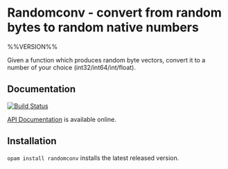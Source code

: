# Randomconv - convert from random bytes to random native numbers

%%VERSION%%

Given a function which produces random byte vectors, convert it to
a number of your choice (int32/int64/int/float).

## Documentation

[![Build Status](https://travis-ci.org/hannesm/randomconv.svg?branch=master)](https://travis-ci.org/hannesm/randomconv)

[API Documentation](https://hannesm.github.io/randomconv/doc/) is available online.

## Installation

`opam install randomconv` installs the latest released version.

